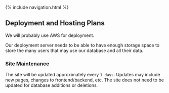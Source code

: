 {% include navigation.html %}

## Deployment and Hosting Plans

We will probably use AWS for deployment. 

Our deployment server needs to be able to have enough storage space to store the many users that may use our database and all their data.

### Site Maintenance

The site will be updated approximately every `1 days`. Updates may include new pages, changes to frontend/backend, etc. The site does not need to be updated for database additions or deletions.
